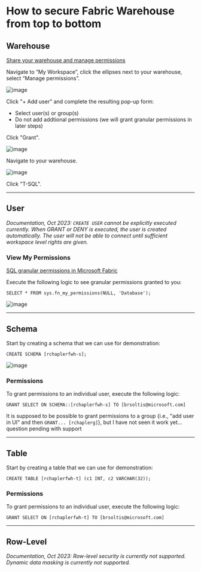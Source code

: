 # How to secure Fabric Warehouse from top to bottom

## Warehouse
[Share your warehouse and manage permissions](https://learn.microsoft.com/en-us/fabric/data-warehouse/share-warehouse-manage-permissions)

Navigate to “My Workspace”, click the ellipses next to your warehouse, select “Manage permissions”.

![image](https://github.com/richchapler/AzureSolutions/assets/44923999/eedeb6e0-6154-4ba8-9cb2-1a67d8ddb991)

Click "+ Add user" and complete the resulting pop-up form:
* Select user(s) or group(s)
* Do not add addtional permissions (we will grant granular permissions in later steps)

Click "Grant".

![image](https://github.com/richchapler/AzureSolutions/assets/44923999/e455b831-8590-4d0a-81d1-540673cdaf28)

Navigate to your warehouse.

![image](https://github.com/richchapler/AzureSolutions/assets/44923999/5b61e39b-b8d7-4bc1-b95d-e0fac6174d40)

 Click "T-SQL".

-----

## User
_Documentation, Oct 2023: `CREATE USER` cannot be explicitly executed currently. When GRANT or DENY is executed, the user is created automatically. The user will not be able to connect until sufficient workspace level rights are given._

### View My Permissions
[SQL granular permissions in Microsoft Fabric](https://learn.microsoft.com/en-us/fabric/data-warehouse/sql-granular-permissions)

Execute the following logic to see granular permissions granted to you:
```
SELECT * FROM sys.fn_my_permissions(NULL, 'Database');
```

![image](https://github.com/richchapler/AzureSolutions/assets/44923999/5e8cddec-02c6-4b8d-82f6-9743a2d95858)

-----

## Schema

Start by creating a schema that we can use for demonstration:

```
CREATE SCHEMA [rchaplerfwh-s];
```

![image](https://github.com/richchapler/AzureSolutions/assets/44923999/07eb8453-c705-4359-b6a6-e481b4db6ca7)

### Permissions

To grant permissions to an individual user, execute the following logic:
```
GRANT SELECT ON SCHEMA::[rchaplerfwh-s] TO [brsoltis@microsoft.com]
```

It is supposed to be possible to grant permissions to a group {i.e., "add user in UI" and then `GRANT... [rchaplerg]`}, but I have not seen it work yet... question pending with support

-----

## Table

Start by creating a table that we can use for demonstration:

```
CREATE TABLE [rchaplerfwh-t] (c1 INT, c2 VARCHAR(32));
```

### Permissions

To grant permissions to an individual user, execute the following logic:
```
GRANT SELECT ON [rchaplerfwh-t] TO [brsoltis@microsoft.com]
```

-----

## Row-Level
_Documentation, Oct 2023: Row-level security is currently not supported. Dynamic data masking is currently not supported._
